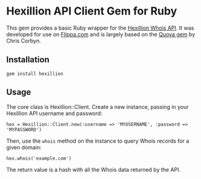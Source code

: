 Hexillion API Client Gem for Ruby
=================================

This gem provides a basic Ruby wrapper for the [Hexillion Whois API](http://hexillion.com/whois/). 
It was developed for use on [Flippa.com](http://flippa.com/whois/) and is largely based
on the [Quova gem](http://github.com/d11wtq/quova/) by Chris Corbyn.

Installation
------------

`gem install hexillion`

Usage
-----

The core class is Hexillion::Client. Create a new instance, passing in your Hexillion API 
username and password:

`hex = Hexillion::Client.new(:username => 'MYUSERNAME', :password => 'MYPASSWORD')`

Then, use the `whois` method on the instance to query Whois records for a given domain:

`hex.whois('example.com')`

The return value is a hash with all the Whois data returned by the API.